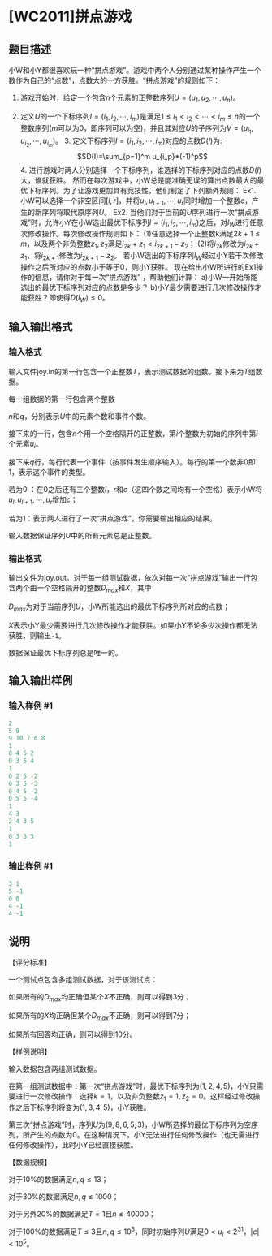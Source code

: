 # [WC2011]拼点游戏

## 题目描述

小W和小Y都很喜欢玩一种“拼点游戏”。游戏中两个人分别通过某种操作产生一个数作为自己的“点数”，点数大的一方获胜。“拼点游戏”的规则如下：

1. 游戏开始时，给定一个包含$n$个元素的正整数序列$U=(u_1,u_2,\cdots,u_n)$。

2. 定义$U$的一个下标序列$I=(i_1,i_2,\cdots,i_m)$是满足$1\leq i_1<i_2<\cdots<i_m\leq n$的一个整数序列($m$可以为0，即序列可以为空)，并且其对应$U$的子序列为$V=(u_{i_1},u_{i_2},\cdots,u_{i_m})$。 3. 定义下标序列$I=(i_1,i_2,\cdots,i_m)$对应的点数$D(I)$为:$$D(I)=\sum_{p=1}^m u_{i_p}*(-1)^p$$ 4. 进行游戏时两人分别选择一个下标序列，谁选择的下标序列对应的点数$D(I)$大，谁就获胜。 然而在每次游戏中，小W总是能准确无误的算出点数最大的最优下标序列。为了让游戏更加具有竞技性，他们制定了下列额外规则： Ex1. 小W可以选择一个非空区间$[l,r]$，并将$u_l,u_{l+1},\cdots,u_r$同时增加一个整数$c$，产生的新序列将取代原序列$U$。 Ex2. 当他们对于当前的$U$序列进行一次“拼点游戏”时，允许小Y在小W选出最优下标序列$I=(i_1,i_2,\cdots,i_m)$之后，对$I_W$进行任意次修改操作。每次修改操作规则如下： (1)任意选择一个正整数k满足݉$2k+1\leq m$，以及两个非负整数$z_1,z_2$满足$i_{2k}+z_1<i_{2k+1}-z_2$； (2)将$i_{2k}$修改为$i_{2k}+z_1$，将$i_{2k+1}$修改为$i_{2k+1}-z_2$。 若小W选出的下标序列$I_W$经过小Y若干次修改操作之后所对应的点数小于等于$0$，则小Y获胜。 现在给出小W所进行的Ex1操作的信息，请你对于每一次“拼点游戏” ，帮助他们计算： a)小W一开始所能选出的最优下标序列对应的点数是多少？ b)小Y最少需要进行几次修改操作才能获胜？即使得$D(I_W)\leq 0$。

## 输入输出格式

### 输入格式

输入文件joy.in的第一行包含一个正整数$T$，表示测试数据的组数。接下来为$T$组数据。

每一组数据的第一行包含两个整数

$n$和$q$，分别表示$U$中的元素个数和事件个数。

接下来的一行，包含$n$个用一个空格隔开的正整数，第$i$个整数为初始的序列中第$i$个元素$u_i$。

接下来$q$行，每行代表一个事件（按事件发生顺序输入）。每行的第一个数非$0$即$1$，表示这个事件的类型。

若为$0$ ：在$0$之后还有三个整数$l$，$r$和$c$（这四个数之间均有一个空格）表示小W将$u_l,u_{l+1},\cdots,u_r$增加$c$；

若为$1$：表示两人进行了一次“拼点游戏”，你需要输出相应的结果。

输入数据保证序列$U$中的所有元素总是正整数。

### 输出格式

输出文件为joy.out。对于每一组测试数据，依次对每一次“拼点游戏”输出一行包含两个由一个空格隔开的整数$D_{max}$和$X$，其中

$D_{max}$为对于当前序列$U$，小W所能选出的最优下标序列所对应的点数；

$X$表示小Y最少需要进行几次修改操作才能获胜。如果小Y不论多少次操作都无法获胜，则输出```-1```。

数据保证最优下标序列总是唯一的。

## 输入输出样例

### 输入样例 #1

```cpp
2 
5 9 
9 10 7 6 8 
1 
0 4 5 2 
0 3 5 4 
1 
0 2 5 -2 
0 3 5 -3 
0 4 5 -2 
0 5 5 -4 
1 
4 3 
2 4 3 5 
1 
0 3 3 3 
1 
```


### 输出样例 #1

```cpp
3 1 
5 -1 
0 0 
4 -1 
4 -1 
```


## 说明

【评分标准】

一个测试点包含多组测试数据，对于该测试点：

如果所有的$D_{max}$均正确但某个$X$不正确，则可以得到3分；

如果所有的$X$均正确但某个$D_{max}$不正确，则可以得到7分；

如果所有回答均正确，则可以得到10分。

【样例说明】

输入数据包含两组测试数据。

在第一组测试数据中：第一次“拼点游戏”时，最优下标序列为$(1,2,4,5)$，小Y只需要进行一次修改操作：选择$k=1$，以及非负整数$z_1=1,z_2=0$。这样经过修改操作之后下标序列将变为$(1,3,4,5)$，小Y获胜。

第三次“拼点游戏”时，序列$U$为$(9,8,6,5,3)$，小W所选择的最优下标序列为空序列，所产生的点数为$0$。在这种情况下，小Y无法进行任何修改操作（也无需进行任何修改操作），此时小Y已经直接获胜。

【数据规模】

对于10%的数据满足$n,q\leq 13$；

对于30%的数据满足$n,q\leq 1000$；

对于另外20%的数据满足$T=1$且$n\leq 40000$；

对于100%的数据满足$T≤3$且$n,q\leq 10^5$，同时初始序列$U$满足$0 <u_i< 2^{31}$，$|c|<10^5$。


